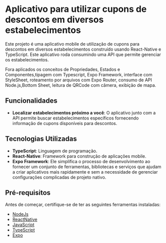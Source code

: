 # Aplicativo para utilizar cupons de descontos em diversos estabelecimentos

Este projeto é uma aplicativo mobile de utilização de cupons para descontos em diversos estabelecimentos construído usando React-Native e TypeScript. 
Este aplicativo roda consumindo uma API que permite gerenciar os estabelecimentos.

Fora aplicados os conceitos de Propriedades, Estados e Componentes,tipagem com Typescript, Expo Framework, interface com StyleSheet, roteamento por
arquivos com Expo Router, consumo de API Node.js,Bottom Sheet, leitura de QRCode com câmera, exibição de mapa.

## Funcionalidades

- **Localizar estabelecimentos próximo a você**: O aplicativo junto com a API permite buscar estabelecimentos específicos fornecendo informação de cupons disponíveis para descontos.

## Tecnologias Utilizadas

- **TypeScript**: Linguagem de programação.
- **React-Native**: Framework para construção de aplicações mobile.
- **Expo Framework**: Ele simplifica o processo de desenvolvimento ao fornecer um conjunto de ferramentas, bibliotecas e serviços que ajudam a criar aplicativos mais rapidamente e sem a necessidade de gerenciar configurações complicadas de projeto nativo.

## Pré-requisitos

Antes de começar, certifique-se de ter as seguintes ferramentas instaladas:

- [NodeJs](https://nodejs.org/pt)
- [ReactNative](https://reactnative.dev/)
- [JavaScript](https://www.javascript.com/)
- [TypeScript](https://www.typescriptlang.org/)
- [Expo](https://expo.dev/)
